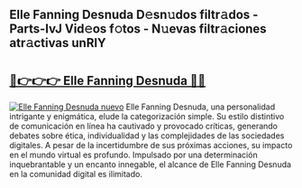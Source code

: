## Elle Fanning Desnuda D𝚎sn𝚞dos filtr𝚊dos - Parts-IvJ Vid𝚎os f𝚘tos - N𝚞evas filtr𝚊ciones atr𝚊ctivas unRlY

# <h2><a href="http://mbdwlgj.tromn.icu/?c=Elle+Fanning+Desnuda">🔗👉👉👉 Elle Fanning Desnuda 🔗🔗</a></h2>

[![Elle Fanning Desnuda nuevo](https://i.imgur.com/pEAQMta.gif)](http://mbdwlgj.tromn.icu/?c=Elle+Fanning+Desnuda)
Elle Fanning Desnuda, una personalidad intrigante y enigmática, elude la categorización simple. Su estilo distintivo de comunicación en línea ha cautivado y provocado críticas, generando debates sobre ética, individualidad y las complejidades de las sociedades digitales. A pesar de la incertidumbre de sus próximas acciones, su impacto en el mundo virtual es profundo. Impulsado por una determinación inquebrantable y un encanto innegable, el alcance de Elle Fanning Desnuda en la comunidad digital es ilimitado.
